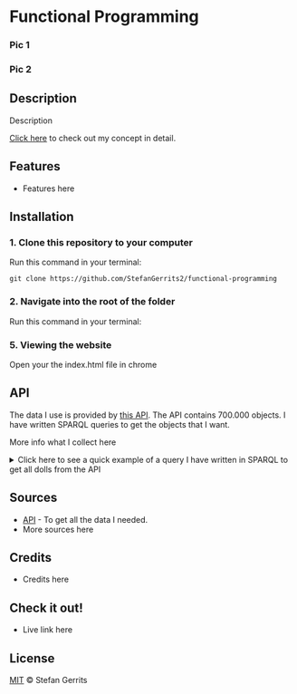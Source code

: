 # Functional Programming

### Pic 1

### Pic 2


## Description

Description

[Click here](https://github.com/StefanGerrits2/functional-programming/wiki/1.2-Concept) to check out my concept in detail.

## Features

* Features here

## Installation

### 1. Clone this repository to your computer
Run this command in your terminal:

`git clone https://github.com/StefanGerrits2/functional-programming`
### 2. Navigate into the root of the folder
Run this command in your terminal:

### 5. Viewing the website
Open your the index.html file in chrome

## API

The data I use is provided by [this API](https://data.netwerkdigitaalerfgoed.nl/). The API contains 700.000 objects. I have written SPARQL queries to get the objects that I want. 

More info what I collect here

<details>
<summary>Click here to see a quick example of a query I have written in SPARQL to get all dolls from the API</summary>
<br>

    Query here

</details>

## Sources

* [API](https://data.netwerkdigitaalerfgoed.nl/) - To get all the data I needed.
* More sources here

## Credits

* Credits here

## Check it out!

* Live link here

## License

[MIT](https://github.com/StefanGerrits2/Frontend-Applications/blob/master/LICENSE.txt) © Stefan Gerrits